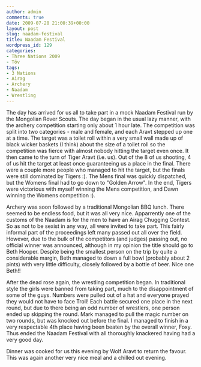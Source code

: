 ```yaml
---
author: admin
comments: true
date: 2009-07-28 21:00:39+00:00
layout: post
slug: naadam-festival
title: Naadam Festival
wordpress_id: 129
categories:
- Three Nations 2009
- Töv
tags:
- 3 Nations
- Airag
- Archery
- Naadam
- Wrestling
---
```


The day has arrived for us all to take part in a mock Naadam Festival run by the Mongolian Rover Scouts. The day began in the usual lazy manner, with the archery competition starting only about 1 hour late. The competition was split into two categories - male and female, and each Aravt stepped up one at a time. The target was a toilet roll within a very small wall made up of black wicker baskets (I think) about the size of a toilet roll so the competition was fierce with almost nobody hitting the target even once. It then came to the turn of Tiger Aravt (i.e. us). Out of the 8 of us shooting, 4 of us hit the target at least once guaranteeing us a place in the final. There were a couple more people who managed to hit the target, but the finals were still dominated by Tigers :). The Mens final was quickly dispatched, but the Womens final had to go down to "Golden Arrow". In the end, Tigers were victorious with myself winning the Mens competition, and Dawn winning the Womens competition :).

Archery was soon followed by a traditional Mongolian BBQ lunch. There seemed to be endless food, but it was all very nice. Apparrently one of the customs of the Naadam is for the men to have an Airag Chugging Contest. So as not to be sexist in any way, all were invited to take part. This fairly informal part of the proceedings left many passed out all over the field. However, due to the bulk of the competitors (and judges) passing out, no official winner was announced, although in my opinion the title should go to Beth Hooper. Despite being the smallest person on the trip by quite a considerable margin, Beth managed to down a full bowl (probably about 2 pints) with very little difficulty, closely followed by a bottle of beer. Nice one Beth!!

After the dead rose again, the wrestling competition began. In traditional style the girls were banned from taking part, much to the disappointment of some of the guys. Numbers were pulled out of a hat and everyone prayed they would not have to face Troll! Each battle secured one place in the next round, but due to there being an odd number of wrestlers, one person ended up skipping the round. Mark managed to pull the magic number on two rounds, but was knocked out before the final. I managed to finish in a very respectable 4th place having been beaten by the overall winner, Foxy. Thus ended the Naadam Festival with all thoroughly knackered having had a very good day.

Dinner was cooked for us this evening by Wolf Aravt to return the favour. This was again another very nice meal and a chilled out evening.
